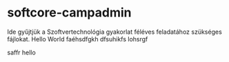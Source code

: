 softcore-campadmin
==================
Ide gyűjtjük a Szoftvertechnológia gyakorlat féléves feladatához szükséges fájlokat.
Hello World
faéhsdfgkh
dfsuhikfs
lohsrgf

saffr
hello
